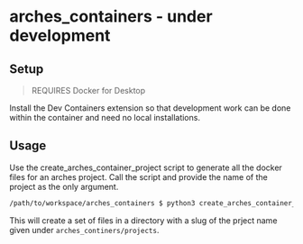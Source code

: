 # arches_containers - **under development**

## Setup

> REQUIRES Docker for Desktop

Install the Dev Containers extension so that development work can be done within the container and need no local installations.



## Usage

Use the create_arches_container_project script to generate all the docker files for an arches project. Call the script and provide the name of the project as the only argument.

```sh
/path/to/workspace/arches_containers $ python3 create_arches_container_project my_project 
```

This will create a set of files in a directory with a slug of the prject name given under `arches_continers/projects`.